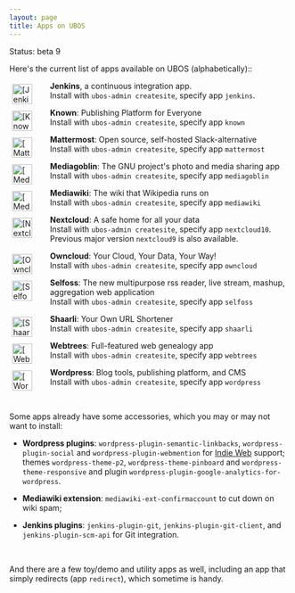 ```yaml
---
layout: page
title: Apps on UBOS
---
```


<p>Status: beta 9</p>

Here's the current list of apps available on UBOS (alphabetically)::

<img src="/images/jenkins-72x72.png" alt="[Jenkins]" style="float: left; width: 36px; margin: 5px 32px 0 5px">

   **Jenkins**, a continuous integration app.<br>
   Install with `ubos-admin createsite`, specify app `jenkins`.

<img src="/images/known-72x72.png" alt="[Known]" style="float: left; width: 36px; margin: 5px 32px 0 5px">

   **Known**: Publishing Platform for Everyone<br>
   Install with `ubos-admin createsite`, specify app `known`

<img src="/images/mattermost-72x72.png" alt="[Mattermost]" style="float: left; width: 36px; margin: 5px 32px 0 5px">

   **Mattermost**: Open source, self-hosted Slack-alternative<br>
   Install with `ubos-admin createsite`, specify app `mattermost`

<img src="/images/mediagoblin-72x72.png" alt="[Mediagoblin]" style="float: left; width: 36px; margin: 5px 32px 0 5px">

   **Mediagoblin**: The GNU project's photo and media sharing app<br>
   Install with `ubos-admin createsite`, specify app `mediagoblin`

<img src="/images/mediawiki-72x72.png" alt="[Mediawiki]" style="float: left; width: 36px; margin: 5px 32px 0 5px">

   **Mediawiki**: The wiki that Wikipedia runs on<br>
   Install with `ubos-admin createsite`, specify app `mediawiki`

<img src="/images/nextcloud-72x72.png" alt="[Nextcloud]" style="float: left; width: 36px; margin: 5px 32px 0 5px">

   **Nextcloud**: A safe home for all your data<br>
   Install with `ubos-admin createsite`, specify app `nextcloud10`. Previous major version ``nextcloud9`` is
   also available.

<img src="/images/owncloud-72x72.png" alt="[Owncloud]" style="float: left; width: 36px; margin: 5px 32px 0 5px">

   **Owncloud**: Your Cloud, Your Data, Your Way!<br>
  Install with `ubos-admin createsite`, specify app `owncloud`

<img src="/images/selfoss-72x72.png" alt="[Selfoss]" style="float: left; width: 36px; margin: 5px 32px 0 5px">

   **Selfoss**: The new multipurpose rss reader, live stream, mashup, aggregation web application<br>
   Install with `ubos-admin createsite`, specify app `selfoss`

<img src="/images/shaarli-72x72.png" alt="[Shaarli]" style="float: left; width: 36px; margin: 5px 32px 0 5px">

   **Shaarli**: Your Own URL Shortener<br>
   Install with `ubos-admin createsite`, specify app `shaarli`

<img src="/images/webtrees-72x72.png" alt="[Webtrees]" style="float: left; width: 36px; margin: 5px 32px 0 5px">

   **Webtrees**: Full-featured web genealogy app<br>
   Install with `ubos-admin createsite`, specify app `webtrees`

<img src="/images/wordpress-72x72.png" alt="[Wordpress]" style="float: left; width: 36px; margin: 5px 32px 0 5px">

   **Wordpress**: Blog tools, publishing platform, and CMS<br>
   Install with `ubos-admin createsite`, specify app `wordpress`

<br>

Some apps already have some accessories, which you may or may not want to install:

 * **Wordpress plugins**: `wordpress-plugin-semantic-linkbacks`, `wordpress-plugin-social` and
  `wordpress-plugin-webmention` for [Indie Web](http://indiewebcamp.com/) support; themes
  ``wordpress-theme-p2``, ``wordpress-theme-pinboard`` and ``wordpress-theme-responsive``
  and plugin ``wordpress-plugin-google-analytics-for-wordpress``.

 * **Mediawiki extension**: `mediawiki-ext-confirmaccount` to cut down on wiki spam;

 * **Jenkins plugins**: `jenkins-plugin-git`, `jenkins-plugin-git-client`, and `jenkins-plugin-scm-api`
   for Git integration.

<br>

And there are a few toy/demo and utility apps as well, including an app that simply redirects
(app `redirect`), which sometime is handy.
